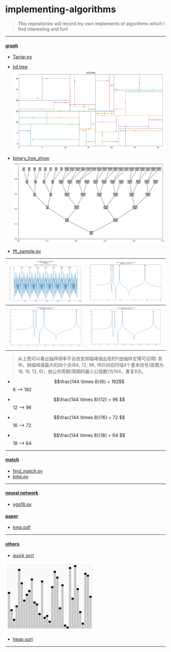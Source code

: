 # implementing-algorithms
> This repositories will record my own implements of algorithms which I find interesting and fun!

--------------------------------------------------

#### [graph](https://github.com/lturing/implementing-algorithms/tree/master/graph)
- [Tanjar.py](https://github.com/lturing/implementing-algorithms/tree/master/graph/Tanjar.py)
- [kd tree](https://github.com/lturing/implementing-algorithms/tree/master/graph/kd_tree.py)
![](https://raw.githubusercontent.com/lturing/implementing-algorithms/master/photos/kd_tree_1.png)
- [binary_tree_show](https://github.com/lturing/implementing-algorithms/blob/master/graph/plot_binary_tree.py)
![](https://raw.githubusercontent.com/lturing/implementing-algorithms/master/photos/binary_tree.png)

- [fft_sample.py](https://github.com/lturing/implementing-algorithms/tree/master/graph/fft_sample.py)

| ![](https://raw.githubusercontent.com/lturing/implementing-algorithms/master/photos/curve_for_fft.png)  | ![](https://raw.githubusercontent.com/lturing/implementing-algorithms/master/photos/fft_ever_1.png)  |
| :------------: | :------------: |
| ![](https://raw.githubusercontent.com/lturing/implementing-algorithms/master/photos/fft_ever_2.png)  | ![]( https://raw.githubusercontent.com/lturing/implementing-algorithms/master/photos/fft_ever_3.png) |

> 从上图可以看出抽样频率不会改变频幅峰值出现的f(由抽样定理可证明)
其中，频幅峰值最大的四个点(64, 72, 96, 192)对应时域4个基本信号(周期为18, 16, 12, 6)，由公共周期(周期的最小公倍数)为144，重复8次。
- $$\frac{144 \times 8}{6}  = 192$$  6  --> 192   

- $$\frac{144 \times 8}{12} = 96 $$  12 --> 96   

- $$\frac{144 \times 8}{16} = 72 $$  16 --> 72     

- $$\frac{144 \times 8}{18} = 64 $$  18 --> 64   

---------------

#### [match](https://github.com/lturing/implementing-algorithms/tree/master/match)
- [find_match.py](https://github.com/lturing/implementing-algorithms/tree/master/match/find_match.py)
- [kmp.py](https://github.com/lturing/implementing-algorithms/tree/master/match/kmp.py)

-------------

#### [neural network](https://github.com/lturing/implementing-algorithms/tree/master/nn)
- [vgg16.py](https://github.com/lturing/implementing-algorithms/tree/master/nn/load_vgg16.py)


#### [paper](https://github.com/lturing/implementing-algorithms/tree/master/paper)
- [kmp.pdf](https://github.com/lturing/implementing-algorithms/tree/master/paper/kmp.pdf)

-------------------

#### [others](https://github.com/lturing/implementing-algorithms/tree/master/others)
- [quick sort](https://github.com/lturing/implementing-algorithms/tree/master/others/quick_sort.py)

![](https://raw.githubusercontent.com/lturing/implementing-algorithms/master/photos/Sorting_quicksort_anim.gif)

- [heap sort](https://github.com/lturing/implementing-algorithms/tree/master/others/heapsort.py)

---------------------



